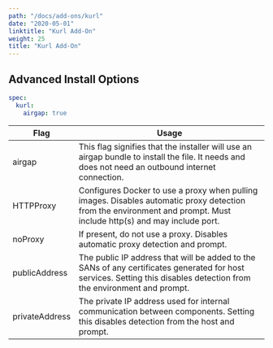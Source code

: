 ```yaml
---
path: "/docs/add-ons/kurl"
date: "2020-05-01"
linktitle: "Kurl Add-On"
weight: 25
title: "Kurl Add-On"
---
```



## Advanced Install Options

```yaml
spec:
  kurl:
    airgap: true
```

| Flag             | Usage                                                                                                                                                                  |
| ---------------- | ---------------------------------------------------------------------------------------------------------------------------------------------------------------------- |
| airgap           | This flag signifies that the installer will use an airgap bundle to install the file. It needs and does not need an outbound internet connection.                      |
| HTTPProxy        | Configures Docker to use a proxy when pulling images. Disables automatic proxy detection from the environment and prompt. Must include http(s) and may include port.   |
| noProxy          | If present, do not use a proxy. Disables automatic proxy detection and prompt.                                                                                         |
| publicAddress    | The public IP address that will be added to the SANs of any certificates generated for host services. Setting this disables detection from the environment and prompt. |
| privateAddress   | The private IP address used for internal communication between components. Setting this disables detection from the host and prompt.                                   |
